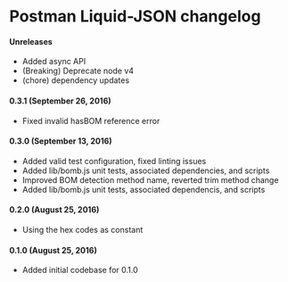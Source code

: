 # Postman Liquid-JSON changelog

#### Unreleases
* Added async API
* (Breaking) Deprecate node v4
* (chore) dependency updates

#### 0.3.1 (September 26, 2016)
* Fixed invalid hasBOM reference error

#### 0.3.0 (September 13, 2016)
* Added valid test configuration, fixed linting issues
* Added lib/bomb.js unit tests, associated dependencies, and scripts
* Improved BOM detection method name, reverted trim method change
* Added lib/bomb.js unit tests, associated dependencis, and scripts

#### 0.2.0 (August 25, 2016)
* Using the hex codes as constant

#### 0.1.0 (August 25, 2016)
* Added initial codebase for 0.1.0
